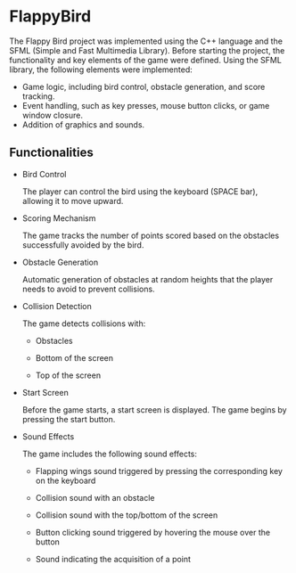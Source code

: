 # FlappyBird

The Flappy Bird project was implemented using the C++ language and the SFML (Simple and Fast Multimedia Library). Before starting the project, the functionality and key elements of the game were defined. Using the SFML library, the following elements were implemented:

* Game logic, including bird control, obstacle generation, and score tracking.
* Event handling, such as key presses, mouse button clicks, or game window closure.
* Addition of graphics and sounds.

## Functionalities


* Bird Control

  The player can control the bird using the keyboard (SPACE bar), allowing it to move upward.

* Scoring Mechanism
  
  The game tracks the number of points scored based on the obstacles successfully avoided by the bird.

* Obstacle Generation
  
  Automatic generation of obstacles at random heights that the player needs to avoid to prevent collisions.

* Collision Detection
  
  The game detects collisions with:
  
  * Obstacles
  
  * Bottom of the screen
  
  * Top of the screen

* Start Screen

  Before the game starts, a start screen is displayed. The game begins by pressing the start button.

* Sound Effects
  
  The game includes the following sound effects:

  * Flapping wings sound triggered by pressing the corresponding key on the keyboard
    
  * Collision sound with an obstacle
  
  * Collision sound with the top/bottom of the screen

  * Button clicking sound triggered by hovering the mouse over the button

  * Sound indicating the acquisition of a point
